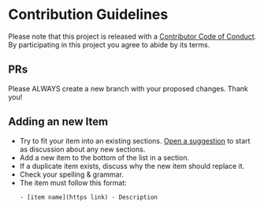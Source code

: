 # Contribution Guidelines

Please note that this project is released with a [Contributor Code of Conduct](code_of_conduct.md). By participating in this project you agree to abide by its terms.

## PRs

Please ALWAYS create a new branch with your proposed changes. Thank you!

## Adding an new Item

- Try to fit your item into an existing sections. [Open a suggestion](https://github.com/hidyverse/awesome-R-clinical-reporting/issues/new) to start as discussion about any new sections.
- Add a new item to the bottom of the list in a section.
- If a duplicate item exists, discuss why the new item should replace it.
- Check your spelling & grammar.
- The item must follow this format:
  ```
  - [item name](https link) - Description
  ```
